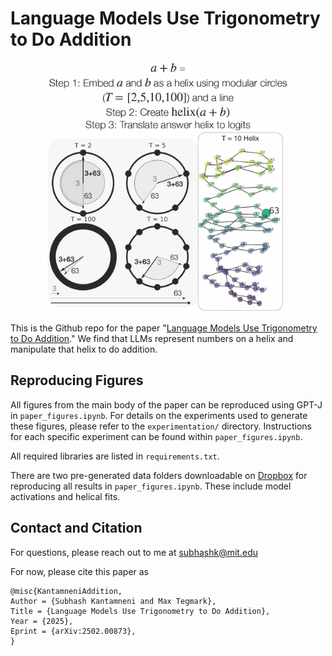 # Language Models Use Trigonometry to Do Addition

<p align="center">
  <img src="fig1.jpg" alt="Figure 1" width="400">
</p>

This is the Github repo for the paper "[Language Models Use Trigonometry to Do Addition](https://arxiv.org/abs/2502.00873)." We find that LLMs represent numbers on a helix and manipulate that helix to do addition.

## Reproducing Figures
All figures from the main body of the paper can be reproduced using GPT-J in `paper_figures.ipynb`. For details on the experiments used to generate these figures, please refer to the `experimentation/` directory. Instructions for each specific experiment can be found within `paper_figures.ipynb`.

All required libraries are listed in `requirements.txt`.

There are two pre-generated data folders downloadable on [Dropbox](https://www.dropbox.com/scl/fo/j0rx5kxzb9ucazftdvj0k/AE8wR9HzN5QqgPwE8hOrxKU?rlkey=hiwxmvrh6cbz2tqqqjpisnnel&st=grs5hqn1&dl=0) for reproducing all results in `paper_figures.ipynb`. These include model activations and helical fits.

## Contact and Citation
For questions, please reach out to me at subhashk@mit.edu

For now, please cite this paper as
```
@misc{KantamneniAddition,
Author = {Subhash Kantamneni and Max Tegmark},
Title = {Language Models Use Trigonometry to Do Addition},
Year = {2025},
Eprint = {arXiv:2502.00873},
}
```

